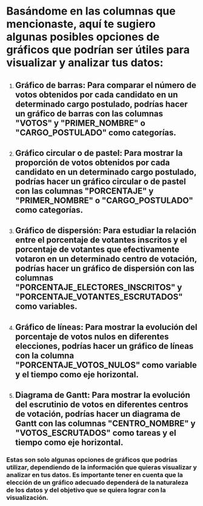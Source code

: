 #  Basándome en las columnas que mencionaste, aquí te sugiero algunas posibles opciones de gráficos que podrían ser útiles para visualizar y analizar tus datos:

1. ## Gráfico de barras: Para comparar el número de votos obtenidos por cada candidato en un determinado cargo postulado, podrías hacer un gráfico de barras con las columnas "VOTOS" y "PRIMER_NOMBRE" o "CARGO_POSTULADO" como categorías.

2. ## Gráfico circular o de pastel: Para mostrar la proporción de votos obtenidos por cada candidato en un determinado cargo postulado, podrías hacer un gráfico circular o de pastel con las columnas "PORCENTAJE" y "PRIMER_NOMBRE" o "CARGO_POSTULADO" como categorías.

3. ## Gráfico de dispersión: Para estudiar la relación entre el porcentaje de votantes inscritos y el porcentaje de votantes que efectivamente votaron en un determinado centro de votación, podrías hacer un gráfico de dispersión con las columnas "PORCENTAJE_ELECTORES_INSCRITOS" y "PORCENTAJE_VOTANTES_ESCRUTADOS" como variables.

4. ## Gráfico de líneas: Para mostrar la evolución del porcentaje de votos nulos en diferentes elecciones, podrías hacer un gráfico de líneas con la columna "PORCENTAJE_VOTOS_NULOS" como variable y el tiempo como eje horizontal.

5. ## Diagrama de Gantt: Para mostrar la evolución del escrutinio de votos en diferentes centros de votación, podrías hacer un diagrama de Gantt con las columnas "CENTRO_NOMBRE" y "VOTOS_ESCRUTADOS" como tareas y el tiempo como eje horizontal.

### Estas son solo algunas opciones de gráficos que podrías utilizar, dependiendo de la información que quieras visualizar y analizar en tus datos. Es importante tener en cuenta que la elección de un gráfico adecuado dependerá de la naturaleza de los datos y del objetivo que se quiera lograr con la visualización.